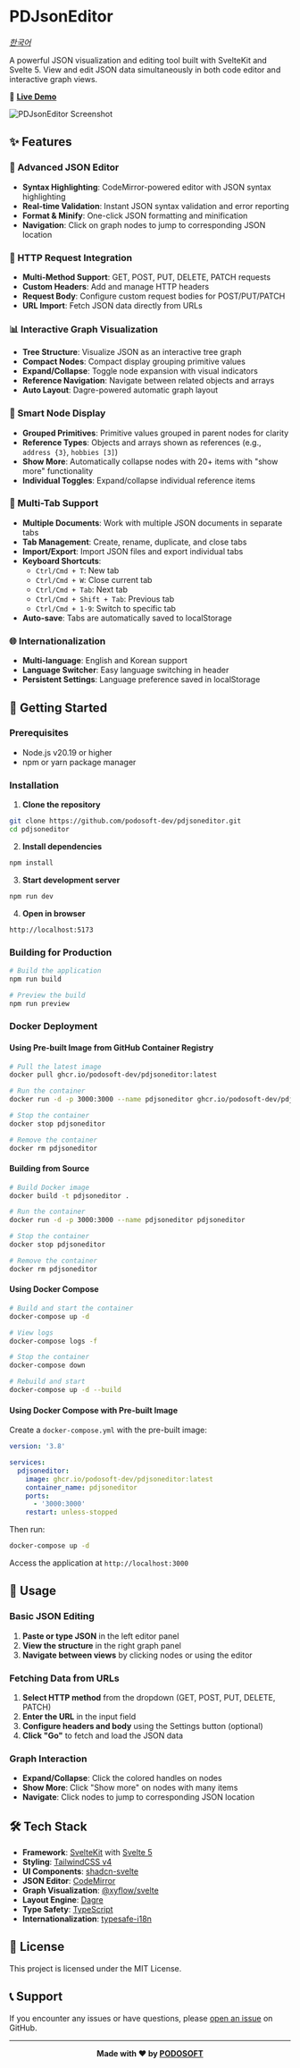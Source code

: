 # PDJsonEditor

_[한국어](README-ko.md)_

A powerful JSON visualization and editing tool built with SvelteKit and Svelte 5. View and edit JSON data simultaneously in both code editor and interactive graph views.

🔗 **[Live Demo](https://json.podosoft.io)**

![PDJsonEditor Screenshot](screenshots/pdjsoneditor.png)

## ✨ Features

### 📝 Advanced JSON Editor

- **Syntax Highlighting**: CodeMirror-powered editor with JSON syntax highlighting
- **Real-time Validation**: Instant JSON syntax validation and error reporting
- **Format & Minify**: One-click JSON formatting and minification
- **Navigation**: Click on graph nodes to jump to corresponding JSON location

### 🔗 HTTP Request Integration

- **Multi-Method Support**: GET, POST, PUT, DELETE, PATCH requests
- **Custom Headers**: Add and manage HTTP headers
- **Request Body**: Configure custom request bodies for POST/PUT/PATCH
- **URL Import**: Fetch JSON data directly from URLs

### 📊 Interactive Graph Visualization

- **Tree Structure**: Visualize JSON as an interactive tree graph
- **Compact Nodes**: Compact display grouping primitive values
- **Expand/Collapse**: Toggle node expansion with visual indicators
- **Reference Navigation**: Navigate between related objects and arrays
- **Auto Layout**: Dagre-powered automatic graph layout

### 🎯 Smart Node Display

- **Grouped Primitives**: Primitive values grouped in parent nodes for clarity
- **Reference Types**: Objects and arrays shown as references (e.g., `address {3}`, `hobbies [3]`)
- **Show More**: Automatically collapse nodes with 20+ items with "show more" functionality
- **Individual Toggles**: Expand/collapse individual reference items

### 📑 Multi-Tab Support

- **Multiple Documents**: Work with multiple JSON documents in separate tabs
- **Tab Management**: Create, rename, duplicate, and close tabs
- **Import/Export**: Import JSON files and export individual tabs
- **Keyboard Shortcuts**:
  - `Ctrl/Cmd + T`: New tab
  - `Ctrl/Cmd + W`: Close current tab
  - `Ctrl/Cmd + Tab`: Next tab
  - `Ctrl/Cmd + Shift + Tab`: Previous tab
  - `Ctrl/Cmd + 1-9`: Switch to specific tab
- **Auto-save**: Tabs are automatically saved to localStorage

### 🌐 Internationalization

- **Multi-language**: English and Korean support
- **Language Switcher**: Easy language switching in header
- **Persistent Settings**: Language preference saved in localStorage

## 🚀 Getting Started

### Prerequisites

- Node.js v20.19 or higher
- npm or yarn package manager

### Installation

1. **Clone the repository**

```bash
git clone https://github.com/podosoft-dev/pdjsoneditor.git
cd pdjsoneditor
```

2. **Install dependencies**

```bash
npm install
```

3. **Start development server**

```bash
npm run dev
```

4. **Open in browser**

```
http://localhost:5173
```

### Building for Production

```bash
# Build the application
npm run build

# Preview the build
npm run preview
```

### Docker Deployment

#### Using Pre-built Image from GitHub Container Registry

```bash
# Pull the latest image
docker pull ghcr.io/podosoft-dev/pdjsoneditor:latest

# Run the container
docker run -d -p 3000:3000 --name pdjsoneditor ghcr.io/podosoft-dev/pdjsoneditor:latest

# Stop the container
docker stop pdjsoneditor

# Remove the container
docker rm pdjsoneditor
```

#### Building from Source

```bash
# Build Docker image
docker build -t pdjsoneditor .

# Run the container
docker run -d -p 3000:3000 --name pdjsoneditor pdjsoneditor

# Stop the container
docker stop pdjsoneditor

# Remove the container
docker rm pdjsoneditor
```

#### Using Docker Compose

```bash
# Build and start the container
docker-compose up -d

# View logs
docker-compose logs -f

# Stop the container
docker-compose down

# Rebuild and start
docker-compose up -d --build
```

#### Using Docker Compose with Pre-built Image

Create a `docker-compose.yml` with the pre-built image:

```yaml
version: '3.8'

services:
  pdjsoneditor:
    image: ghcr.io/podosoft-dev/pdjsoneditor:latest
    container_name: pdjsoneditor
    ports:
      - '3000:3000'
    restart: unless-stopped
```

Then run:

```bash
docker-compose up -d
```

Access the application at `http://localhost:3000`

## 📖 Usage

### Basic JSON Editing

1. **Paste or type JSON** in the left editor panel
2. **View the structure** in the right graph panel
3. **Navigate between views** by clicking nodes or using the editor

### Fetching Data from URLs

1. **Select HTTP method** from the dropdown (GET, POST, PUT, DELETE, PATCH)
2. **Enter the URL** in the input field
3. **Configure headers and body** using the Settings button (optional)
4. **Click "Go"** to fetch and load the JSON data

### Graph Interaction

- **Expand/Collapse**: Click the colored handles on nodes
- **Show More**: Click "Show more" on nodes with many items
- **Navigate**: Click nodes to jump to corresponding JSON location

## 🛠️ Tech Stack

- **Framework**: [SvelteKit](https://svelte.dev/docs/kit) with [Svelte 5](https://svelte.dev/)
- **Styling**: [TailwindCSS v4](https://tailwindcss.com/)
- **UI Components**: [shadcn-svelte](https://www.shadcn-svelte.com/)
- **JSON Editor**: [CodeMirror](https://codemirror.net/)
- **Graph Visualization**: [@xyflow/svelte](https://xyflow.com/)
- **Layout Engine**: [Dagre](https://github.com/dagrejs/dagre)
- **Type Safety**: [TypeScript](https://www.typescriptlang.org/)
- **Internationalization**: [typesafe-i18n](https://github.com/ivanhofer/typesafe-i18n)

## 📝 License

This project is licensed under the MIT License.

## 📞 Support

If you encounter any issues or have questions, please [open an issue](https://github.com/podosoft-dev/pdjsoneditor/issues) on GitHub.

---

<div align="center">
  <strong>Made with ❤️ by <a href="https://podosoft.io">PODOSOFT</a></strong>
</div>
